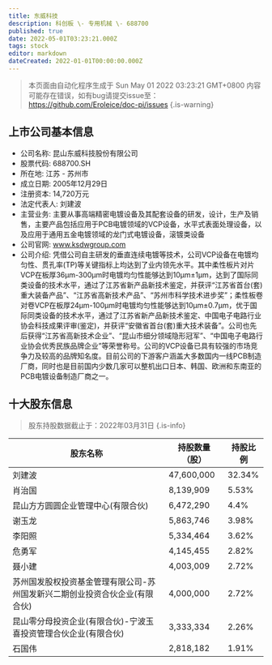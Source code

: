 ```yaml
---
title: 东威科技
description: 科创板 \- 专用机械 \- 688700
published: true
date: 2022-05-01T03:23:21.000Z
tags: stock
editor: markdown
dateCreated: 2022-01-01T00:00:00.000Z
---
```


> 本页面由自动化程序生成于 Sun May 01 2022 03:23:21 GMT+0800
> 内容可能存在错误，如有bug请提交issue至：https://github.com/Eroleice/doc-pi/issues
{.is-warning}

## 上市公司基本信息
- 公司名称: 昆山东威科技股份有限公司
- 股票代码: 688700.SH
- 所在地: 江苏 - 苏州市
- 成立日期: 2005年12月29日
- 注册资本: 14,720万元
- 法定代表人: 刘建波
- 主营业务: 主要从事高端精密电镀设备及其配套设备的研发，设计，生产及销售，主要产品包括应用于PCB电镀领域的VCP设备，水平式表面处理设备，以及应用于通用五金电镀领域的龙门式电镀设备，滚镀类设备
- 公司官网: www.ksdwgroup.com
- 公司介绍: 凭借公司自主研发的垂直连续电镀等技术，公司VCP设备在电镀均匀性、贯孔率(TP)等关键指标上均达到了业内领先水平。其中柔性板片对片VCP在板厚36μm-300μm时电镀均匀性能够达到10μm±1μm，达到了国际同类设备的技术水平，通过了江苏省新产品新技术鉴定，并获评“江苏省首台(套)重大装备产品”、“江苏省高新技术产品”、“苏州市科学技术进步奖”；柔性板卷对卷VCP在板厚24μm-100μm时电镀均匀性能够达到10μm±0.7μm，优于国际同类设备的技术水平，通过了江苏省新产品新技术鉴定、中国电子电路行业协会科技成果评审(鉴定)，并获评“安徽省首台(套)重大技术装备”。公司也先后获得“江苏省高新技术企业”、“昆山市细分领域隐形冠军”、“中国电子电路行业协会优秀民族品牌企业”等荣誉称号。公司的VCP设备已具有较强的市场竞争力及较高的品牌知名度。目前公司的下游客户涵盖大多数国内一线PCB制造厂商，同时也是目前国内少数几家可以整机出口日本、韩国、欧洲和东南亚的PCB电镀设备制造厂商之一。


## 十大股东信息
> 股东持股数据截止于：2022年03月31日
{.is-info}

| 股东名称 | 持股数量（股） | 持股比例 |
| --- | --- | --- |
| 刘建波 | 47,600,000 | 32.34% |
| 肖治国 | 8,139,909 | 5.53% |
| 昆山方方圆圆企业管理中心(有限合伙) | 6,472,290 | 4.4% |
| 谢玉龙 | 5,863,746 | 3.98% |
| 李阳照 | 5,334,464 | 3.62% |
| 危勇军 | 4,145,455 | 2.82% |
| 聂小建 | 4,003,009 | 2.72% |
| 苏州国发股权投资基金管理有限公司-苏州国发新兴二期创业投资合伙企业(有限合伙) | 4,000,000 | 2.72% |
| 昆山零分母投资企业(有限合伙)-宁波玉喜投资管理合伙企业(有限合伙) | 3,333,334 | 2.26% |
| 石国伟 | 2,818,182 | 1.91% |




